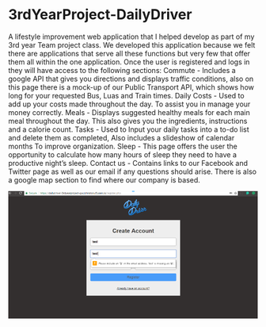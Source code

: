 # 3rdYearProject-DailyDriver
A lifestyle improvement web application that I helped develop as part of my 3rd year Team project class. We developed this application because we felt there are applications that serve all these functions but very few that offer them all within the one application.  Once the user is registered and logs in they will have access to the following sections: Commute - Includes a google API that gives you directions and displays traffic conditions, also on this page there is a mock-up of our Public Transport API, which shows how long for your requested Bus, Luas and Train times.  Daily Costs - Used to add up your costs made throughout the day. To assist you in manage your money correctly. Meals - Displays suggested healthy meals for each main meal throughout the day. This also gives you the ingredients, instructions and a calorie count.  Tasks - Used to Input your daily tasks into a to-do list and delete them as completed, Also includes a slideshow of calendar months To improve organization. Sleep - This page offers the user the opportunity to calculate how many hours of sleep they need to have a productive night’s sleep.  Contact us - Contains links to our Facebook and Twitter page as well as our email if any questions should arise. There is also a google map section to find where our company is based.

![](dd-img/login.png)

